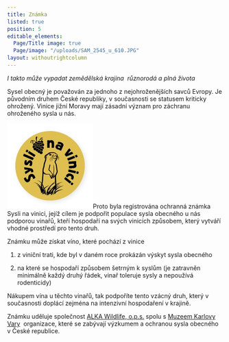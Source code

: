 ```yaml
---
title: Známka
listed: true
position: 5
editable_elements:
  Page/Title image: true
  Page/image: "/uploads/SAM_2545_u_610.JPG"
layout: withoutrightcolumn
---
```

*I takto může vypadat zemědělská krajina ­ různorodá a plná života*

Sysel obecný je považován za jednoho z nejohroženějších savců Evropy. Je
původním druhem České republiky, v současnosti se statusem kriticky
ohrožený. Vinice jižní Moravy mají zásadní význam pro záchranu
ohroženého sysla u nás.

![](/uploads/logo_Syslinavinici_zc_m.jpg)Proto
byla registrována ochranná známka Sysli na vinici, jejíž cílem je
podpořit populace sysla obecného u nás podporou vinařů, kteří hospodaří
na svých vinicích způsobem, který vytváří vhodné prostředí pro tento
druh.

Známku může získat víno, které pochází z vinice

1) z viniční trati, kde byl v daném roce prokázán výskyt sysla obecného

2) na které se hospodaří způsobem šetrným k syslům (je zatravněn
minimálně každý druhý řádek, vinař toleruje sysly a nepoužívá
rodenticidy)

Nákupem vína u těchto vinařů, tak podpoříte tento vzácný druh, který v
současnosti doplácí zejména na intenzivní hospodaření v krajině.

Známku uděluje společnost [ALKA Wildlife, o.p.s.][1]
spolu s [Muzeem Karlovy Vary][2] ­ organizace, které
se zabývají výzkumem a ochranou sysla obecného v České republice.


[1]: http://www.alkawildlife.eu
[2]: http://www.kvmuz.cz
